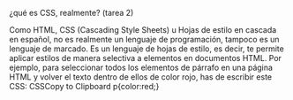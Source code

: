 ¿qué es CSS, realmente?   (tarea 2)

Como HTML, CSS (Cascading Style Sheets) u Hojas de estilo en cascada en español, no es realmente un lenguaje de programación, tampoco es un lenguaje de marcado. Es un lenguaje de hojas de estilo, es decir, te permite aplicar estilos de manera selectiva a elementos en documentos HTML. Por ejemplo, para seleccionar todos los elementos de párrafo en una página HTML y volver el texto dentro de ellos de color rojo, has de escribir este CSS:
CSSCopy to Clipboard
p{color:red;}